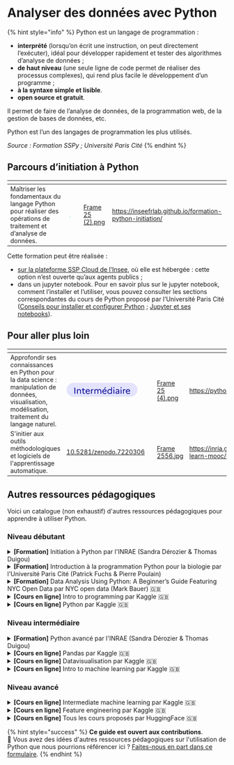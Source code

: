 # Analyser des données avec Python

{% hint style="info" %}
Python est un langage de programmation :

* **interprété** (lorsqu’on écrit une instruction, on peut directement l’exécuter), idéal pour développer rapidement et tester des algorithmes d’analyse de données ;
* **de haut niveau** (une seule ligne de code permet de réaliser des processus complexes), qui rend plus facile le développement d’un programme ;
* **à la syntaxe simple et lisible**.
* **open source et gratuit**.

Il permet de faire de l’analyse de données, de la programmation web, de la gestion de bases de données, etc.

Python est l’un des langages de programmation les plus utilisés.

_Source : Formation SSPy ; Université Paris Cité_
{% endhint %}

## Parcours d’initiation à Python

<table data-card-size="large" data-view="cards"><thead><tr><th></th><th></th><th></th><th data-hidden data-card-cover data-type="files"></th><th data-hidden data-card-target data-type="content-ref"></th></tr></thead><tbody><tr><td>Maîtriser les fondamentaux du langage Python pour réaliser des opérations de traitement et d’analyse de données.</td><td><img src="../../../.gitbook/assets/Tag - Item.png" alt="" data-size="line"></td><td></td><td><a href="../../../.gitbook/assets/Frame 25 (2).png">Frame 25 (2).png</a></td><td><a href="https://inseefrlab.github.io/formation-python-initiation/">https://inseefrlab.github.io/formation-python-initiation/</a></td></tr></tbody></table>

Cette formation peut être réalisée :

* [sur la plateforme SSP Cloud de l’Insee](https://www.sspcloud.fr/formation?search=\&path=%5B%22Introduction%20to%20Python%22%5D), où elle est hébergée : cette option n’est ouverte qu’aux agents publics ;
* dans un jupyter notebook. Pour en savoir plus sur le jupyter notebook, comment l’installer et l’utiliser, vous pouvez consulter les sections correspondantes du cours de Python proposé par l’Université Paris Cité ([Conseils pour installer et configurer Python](https://python.sdv.u-paris.fr/01_introduction/#13-conseils-pour-installer-et-configurer-python) ; [Jupyter et ses notebooks](https://python.sdv.u-paris.fr/18_jupyter/)).

## Pour aller plus loin

<table data-card-size="large" data-view="cards"><thead><tr><th></th><th></th><th></th><th data-hidden data-card-cover data-type="files"></th><th data-hidden data-card-target data-type="content-ref"></th></tr></thead><tbody><tr><td>Approfondir ses connaissances en Python pour la data science : manipulation de données, visualisation, modélisation, traitement du langage naturel.</td><td><img src="../../../.gitbook/assets/🎨 📁 Contenant technique.png" alt="" data-size="line"></td><td></td><td><a href="../../../.gitbook/assets/Frame 25 (4).png">Frame 25 (4).png</a></td><td><a href="https://pythonds.linogaliana.fr/">https://pythonds.linogaliana.fr/</a></td></tr><tr><td>S'initier aux outils méthodologiques et logiciels de l'apprentissage automatique.</td><td><a href="https://doi.org/10.5281/zenodo.7220306">10.5281/zenodo.7220306</a></td><td><img src="../../../.gitbook/assets/🎨 📁 Contenant technique (9).png" alt="" data-size="line"></td><td><a href="../../../.gitbook/assets/Frame 2556.jpg">Frame 2556.jpg</a></td><td><a href="https://inria.github.io/scikit-learn-mooc/index.html">https://inria.github.io/scikit-learn-mooc/index.html</a></td></tr></tbody></table>

## Autres ressources pédagogiques

Voici un catalogue (non exhaustif) d'autres ressources pédagogiques pour apprendre à utiliser Python.

### Niveau débutant

<details>

<summary><strong>[Formation]</strong> Initiation à Python par l'INRAE (Sandra Dérozier &#x26; Thomas Duigou) </summary>

[**Accéder à la formation**](https://sandraderozier.pages.mia.inra.fr/formation-python/cours.html)

**Programme** :&#x20;

* Introduction à Python
* Introduction à Jupyter
* Variables
* Affichage
* Listes, Tuples & Sets
* Dictionnaires
* Structures de contrôle
* Boucles
* Fichiers
* Modules
* Exercice complet

</details>

<details>

<summary><strong>[Formation]</strong> Introduction à la programmation Python pour la biologie par l'Université Paris Cité (Patrick Fuchs &#x26; Pierre Poulain)</summary>

[**Accéder à la formation**](https://python.sdv.u-paris.fr/)

**Programme** :&#x20;

* Variables
* Affichage
* Listes
* Boucles et comparaisons
* Tests
* Fichiers
* Dictionnaires et tuples
* Modules
* Fonctions
* Conteneurs
* Création de modules
* Bonnes pratiques en programmation Python
* Expressions régulières
* Jupyter et ses notebooks
* Module Biopython
* Module NumPy
* Module Matplotlib
* Module Pandas
* Avoir la classe avec les objets
* Fenêtres graphiques et Tkinter
* Mini-projets

</details>

<details>

<summary><strong>[Formation]</strong> Data Analysis Using Python: A Beginner’s Guide Featuring NYC Open Data par NYC open data (Mark Bauer) 🇬🇧</summary>

[**Accéder à la formation**](https://github.com/mebauer/data-analysis-using-python?tab=readme)

**Programme** :&#x20;

* Reading and Writing Files in Python
* Data Inspection, Cleaning, and Wrangling in Python
* Plotting and Data Visualization in Python
* Geospatial Data and Mapping

</details>

<details>

<summary><strong>[Cours en ligne]</strong> Intro to programming par Kaggle 🇬🇧</summary>

[**Accéder au cours**](https://www.kaggle.com/learn/intro-to-programming)

**Programme** :&#x20;

* Arithmétique et variables
* Fonctions
* Types de données
* Conditions
* Introduction aux listes

</details>

<details>

<summary><strong>[Cours en ligne]</strong> Python par Kaggle 🇬🇧</summary>

[**Accéder au cours**](https://www.kaggle.com/learn/python)

**Programme** :&#x20;

* Introduction à Python
* Fonctions
* Booléens et conditions
* Listes
* Boucles
* Strings et dictionnaires
* Travailler avec des librairies externes

</details>

### Niveau intermédiaire

<details>

<summary><strong>[Formation]</strong> Python avancé par l'INRAE (Sandra Dérozier &#x26; Thomas Duigou)</summary>

[**Accéder à  la formation**](https://sandraderozier.pages.mia.inra.fr/formation-python/cours.html)

**Programme** :&#x20;

* Fonctions
* Modules
* Gestion des erreurs
* Expressions régulières
* Requests (API)
* Numpy
* Pandas
* Biopython
* Matplotlib
* Exercice complet

</details>

<details>

<summary><strong>[Cours en ligne]</strong> Pandas par Kaggle 🇬🇧</summary>

[**Accéder au cours**](https://www.kaggle.com/learn/pandas)

**Programme** :&#x20;

* Créer, lire et écrire
* Indexation, sélection et affectation
* Fonction de synthèse et cartes
* Regrouper et trier
* Types de données et valeurs manquantes
* Renommer et combiner

</details>

<details>

<summary><strong>[Cours en ligne]</strong> Datavisualisation par Kaggle 🇬🇧</summary>

[**Accéder au cours**](https://www.kaggle.com/learn/data-visualization)

**Programme** :&#x20;

* Seaborn
* Graphiques en courbe
* Diagrammes en barres et heatmaps
* Nuages de point
* Choix des types de graphiques

</details>

<details>

<summary><strong>[Cours en ligne]</strong> Intro to machine learning par Kaggle 🇬🇧</summary>

[**Accéder au cours**](https://www.kaggle.com/learn/intro-to-machine-learning)

**Programme** :&#x20;

* Fonctionnement des modèles
* Exploration des données de base
* Votre premier modèle d’apprentissage automatique
* Validation du modèle
* Random forests

</details>

### Niveau avancé

<details>

<summary><strong>[Cours en ligne]</strong> Intermediate machine learning par Kaggle 🇬🇧</summary>

[**Accéder au cours**](https://www.kaggle.com/learn/intermediate-machine-learning)

**Programme** :&#x20;

* Valeurs manquantes
* Variables catégorielles
* Pipelines
* Cross validation
* XGBoost
* Data leakage

</details>

<details>

<summary><strong>[Cours en ligne]</strong> Feature engineering par Kaggle 🇬🇧</summary>

[**Accéder au cours**](https://www.kaggle.com/learn/feature-engineering)

**Programme** :

* What is Feature Engineering
* Mutual information
* Creating features
* Clustering with K-Means
* Principle Component Analysis
* Target encoding

</details>

<details>

<summary><strong>[Cours en ligne]</strong> Tous les cours proposés par HuggingFace 🇬🇧</summary>

[**Accéder aux cours**](https://huggingface.co/learn)

**Programme** : Traitement du langage naturel, apprentissage par renforcement profond, computer vision, machine learning pour les jeux, etc.

</details>

{% hint style="success" %}
**Ce guide est ouvert aux contributions**.\
💌 Vous avez des idées d'autres ressources pédagogiques sur l'utilisation de Python que nous pourrions référencer ici ? [Faites-nous en part dans ce formulaire](https://tally.so/r/wgZz4l).&#x20;
{% endhint %}

